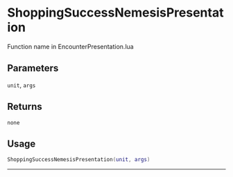 # ShoppingSuccessNemesisPresentation
Function name in EncounterPresentation.lua
## Parameters
`unit`, `args`
## Returns
`none`
## Usage
```lua
ShoppingSuccessNemesisPresentation(unit, args)
```
---
